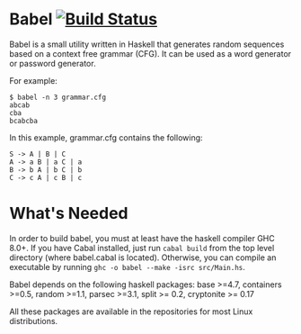 # Babel [![Build Status](https://travis-ci.org/quytelda/babel.svg?branch=master)](https://travis-ci.org/quytelda/babel)
Babel is a small utility written in Haskell that generates random sequences based on a context free grammar (CFG).  It can be used as a word generator or password generator.

For example:
```
$ babel -n 3 grammar.cfg
abcab
cba
bcabcba
```
In this example, grammar.cfg contains the following:
```
S -> A | B | C
A -> a B | a C | a
B -> b A | b C | b
C -> c A | c B | c
```
# What's Needed
In order to build babel, you must at least have the haskell compiler GHC 8.0+.  If you have Cabal installed, just run `cabal build` from the top level directory (where babel.cabal is located).  Otherwise, you can compile an executable by running `ghc -o babel --make -isrc src/Main.hs`.

Babel depends on the following haskell packages:
base >=4.7, containers >=0.5, random >=1.1, parsec >=3.1, split >= 0.2, cryptonite >= 0.17

All these packages are available in the repositories for most Linux distributions.